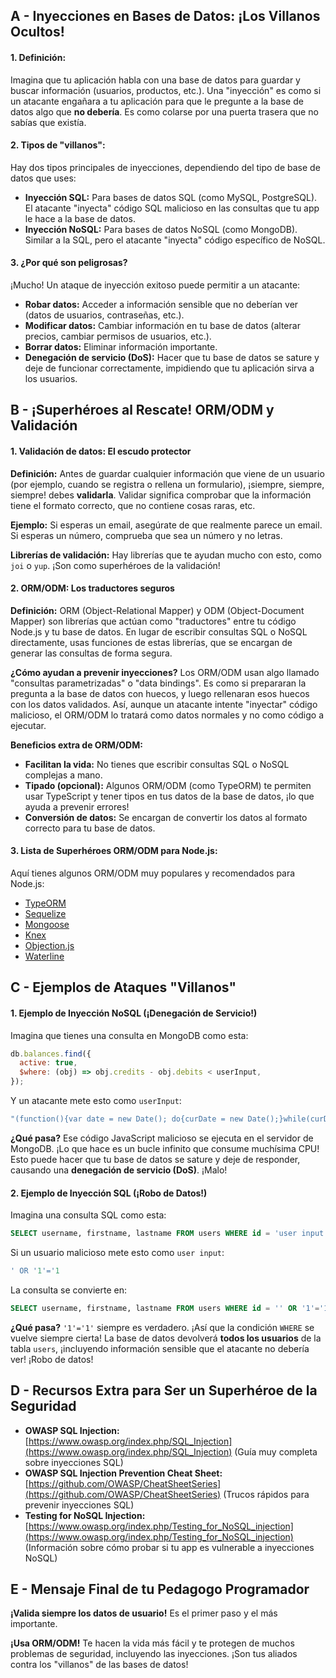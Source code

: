 ## A - Inyecciones en Bases de Datos: ¡Los Villanos Ocultos!

#### 1. **Definición:**

Imagina que tu aplicación habla con una base de datos para guardar y buscar información (usuarios, productos, etc.). Una "inyección" es como si un atacante engañara a tu aplicación para que le pregunte a la base de datos algo que **no debería**. Es como colarse por una puerta trasera que no sabías que existía.

#### 2. **Tipos de "villanos":**

Hay dos tipos principales de inyecciones, dependiendo del tipo de base de datos que uses:

- **Inyección SQL:** Para bases de datos SQL (como MySQL, PostgreSQL). El atacante "inyecta" código SQL malicioso en las consultas que tu app le hace a la base de datos.
- **Inyección NoSQL:** Para bases de datos NoSQL (como MongoDB). Similar a la SQL, pero el atacante "inyecta" código específico de NoSQL.

#### 3. **¿Por qué son peligrosas?**

¡Mucho! Un ataque de inyección exitoso puede permitir a un atacante:

- **Robar datos:** Acceder a información sensible que no deberían ver (datos de usuarios, contraseñas, etc.).
- **Modificar datos:** Cambiar información en tu base de datos (alterar precios, cambiar permisos de usuarios, etc.).
- **Borrar datos:** Eliminar información importante.
- **Denegación de servicio (DoS):** Hacer que tu base de datos se sature y deje de funcionar correctamente, impidiendo que tu aplicación sirva a los usuarios.

## B - ¡Superhéroes al Rescate! ORM/ODM y Validación

#### 1. **Validación de datos: El escudo protector**

**Definición:** Antes de guardar cualquier información que viene de un usuario (por ejemplo, cuando se registra o rellena un formulario), ¡siempre, siempre, siempre! debes **validarla**. Validar significa comprobar que la información tiene el formato correcto, que no contiene cosas raras, etc.

**Ejemplo:** Si esperas un email, asegúrate de que realmente parece un email. Si esperas un número, comprueba que sea un número y no letras.

**Librerías de validación:** Hay librerías que te ayudan mucho con esto, como `joi` o `yup`. ¡Son como superhéroes de la validación!

#### 2. **ORM/ODM: Los traductores seguros**

**Definición:** ORM (Object-Relational Mapper) y ODM (Object-Document Mapper) son librerías que actúan como "traductores" entre tu código Node.js y tu base de datos. En lugar de escribir consultas SQL o NoSQL directamente, usas funciones de estas librerías, que se encargan de generar las consultas de forma segura.

**¿Cómo ayudan a prevenir inyecciones?** Los ORM/ODM usan algo llamado "consultas parametrizadas" o "data bindings". Es como si prepararan la pregunta a la base de datos con huecos, y luego rellenaran esos huecos con los datos validados. Así, aunque un atacante intente "inyectar" código malicioso, el ORM/ODM lo tratará como datos normales y no como código a ejecutar.

**Beneficios extra de ORM/ODM:**

- **Facilitan la vida:** No tienes que escribir consultas SQL o NoSQL complejas a mano.
- **Tipado (opcional):** Algunos ORM/ODM (como TypeORM) te permiten usar TypeScript y tener tipos en tus datos de la base de datos, ¡lo que ayuda a prevenir errores!
- **Conversión de datos:** Se encargan de convertir los datos al formato correcto para tu base de datos.

#### 3. **Lista de Superhéroes ORM/ODM para Node.js:**

Aquí tienes algunos ORM/ODM muy populares y recomendados para Node.js:

- [TypeORM](https://github.com/typeorm/typeorm)
- [Sequelize](https://github.com/sequelize/sequelize)
- [Mongoose](https://github.com/Automattic/mongoose)
- [Knex](https://github.com/tgriesser/knex)
- [Objection.js](https://github.com/Vincit/objection.js)
- [Waterline](https://github.com/balderdashy/waterline)

## C - Ejemplos de Ataques "Villanos"

#### 1. **Ejemplo de Inyección NoSQL (¡Denegación de Servicio!)**

Imagina que tienes una consulta en MongoDB como esta:

```javascript
db.balances.find({
  active: true,
  $where: (obj) => obj.credits - obj.debits < userInput,
});
```

Y un atacante mete esto como `userInput`:

```javascript
"(function(){var date = new Date(); do{curDate = new Date();}while(curDate-date<10000); return Math.max();})()";
```

**¿Qué pasa?** Ese código JavaScript malicioso se ejecuta en el servidor de MongoDB. ¡Lo que hace es un bucle infinito que consume muchísima CPU! Esto puede hacer que tu base de datos se sature y deje de responder, causando una **denegación de servicio (DoS)**. ¡Malo!

#### 2. **Ejemplo de Inyección SQL (¡Robo de Datos!)**

Imagina una consulta SQL como esta:

```sql
SELECT username, firstname, lastname FROM users WHERE id = 'user input';
```

Si un usuario malicioso mete esto como `user input`:

```sql
' OR '1'='1
```

La consulta se convierte en:

```sql
SELECT username, firstname, lastname FROM users WHERE id = '' OR '1'='1';
```

**¿Qué pasa?** `'1'='1'` siempre es verdadero. ¡Así que la condición `WHERE` se vuelve siempre cierta! La base de datos devolverá **todos los usuarios** de la tabla `users`, ¡incluyendo información sensible que el atacante no debería ver! ¡Robo de datos!

## D - Recursos Extra para Ser un Superhéroe de la Seguridad

- **OWASP SQL Injection:** [https://www.owasp.org/index.php/SQL_Injection](https://www.owasp.org/index.php/SQL_Injection) (Guía muy completa sobre inyecciones SQL)
- **OWASP SQL Injection Prevention Cheat Sheet:** [https://github.com/OWASP/CheatSheetSeries](https://github.com/OWASP/CheatSheetSeries) (Trucos rápidos para prevenir inyecciones SQL)
- **Testing for NoSQL Injection:** [https://www.owasp.org/index.php/Testing_for_NoSQL_injection](https://www.owasp.org/index.php/Testing_for_NoSQL_injection) (Información sobre cómo probar si tu app es vulnerable a inyecciones NoSQL)

## E - Mensaje Final de tu Pedagogo Programador

**¡Valida siempre los datos de usuario!** Es el primer paso y el más importante.

**¡Usa ORM/ODM!** Te hacen la vida más fácil y te protegen de muchos problemas de seguridad, incluyendo las inyecciones. ¡Son tus aliados contra los "villanos" de las bases de datos!
